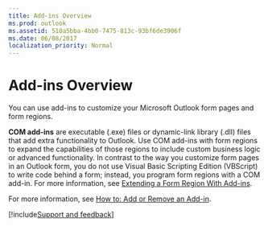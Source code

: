 ```yaml
---
title: Add-ins Overview
ms.prod: outlook
ms.assetid: 510a5bba-4bb0-7475-813c-93bf6de3906f
ms.date: 06/08/2017
localization_priority: Normal
---
```



# Add-ins Overview

You can use add-ins to customize your Microsoft Outlook form pages and form regions.

**COM add-ins** are executable (.exe) files or dynamic-link library (.dll) files that add extra functionality to Outlook. Use COM add-ins with form regions to expand the capabilities of those regions to include custom business logic or advanced functionality. In contrast to the way you customize form pages in an Outlook form, you do not use Visual Basic Scripting Edition (VBScript) to write code behind a form; instead, you program form regions with a COM add-in. For more information, see [Extending a Form Region With Add-ins](../Specifying-Form-Behavior/extending-a-form-region-with-an-add-in.md).

For more information, see [How to: Add or Remove an Add-in](../../How-to/Extending-Forms-and-Form-Regions-Using-Add-ins/add-or-remove-an-add-in.md).

[!include[Support and feedback](~/includes/feedback-boilerplate.md)]
